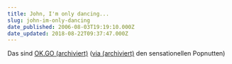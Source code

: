 ```yaml
---
title: John, I'm only dancing...
slug: john-im-only-dancing
date_published: 2006-08-03T19:19:10.000Z
date_updated: 2018-08-22T09:37:47.000Z
---
```


Das sind [OK.GO (archiviert)](http://web.archive.org/web/20060805222222/http://www.okgo.net:80/news.aspx)
([via (archiviert)](http://web.archive.org/web/20060820085749/http://www.popnutten.de:80/archiv/2006/08/03/you-look-good-on-the-dancefloor/) den sensationellen Popnutten)
